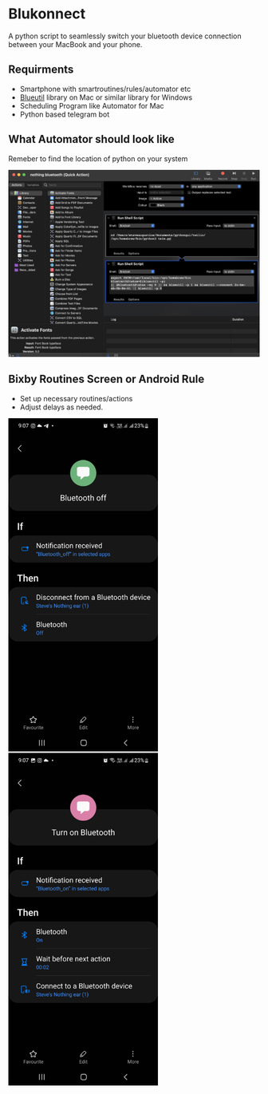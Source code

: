 # Blukonnect
A python script to seamlessly switch your bluetooth device connection between your MacBook and your phone.

## Requirments
* Smartphone with smartroutines/rules/automator etc
* [Blueutil](https://github.com/toy/blueutil) library on Mac or similar library for Windows
* Scheduling Program like Automator for Mac
* Python based telegram bot



## What Automator should look like
Remeber to find the location of python on your system


![automator](https://github.com/steveaugustine/Blukonnect/blob/main/Automator.png)


## Bixby Routines Screen or Android Rule 
* Set up necessary routines/actions
* Adjust delays as needed.



<img src="https://github.com/steveaugustine/Blukonnect/blob/07057b6e05783e27c8ef164039f681427d38fb55/Screenshot_20220906-210743_Bixby%20Routines.jpg" width="300">

<img src="https://github.com/steveaugustine/Blukonnect/blob/460acaeb0761cfb34900f7ee71fc92ffe37819a0/Screenshot_20220906-210749_Bixby%20Routines.jpg" width="300">




